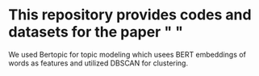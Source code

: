 # This repository provides codes and datasets for the paper "  "
We used Bertopic for topic modeling which usees BERT embeddings of words as features and utilized DBSCAN for clustering. 

